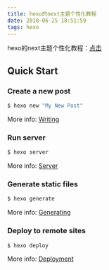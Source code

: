 ```yaml
---
title: hexo的next主题个性化教程
date: 2018-06-25 18:51:59
tags: hexo
---
```


hexo的next主题个性化教程：[点击](https://www.jianshu.com/p/f054333ac9e6)

## Quick Start

### Create a new post

``` bash
$ hexo new "My New Post"
```

More info: [Writing](https://hexo.io/docs/writing.html)

### Run server

``` bash
$ hexo server
```

More info: [Server](https://hexo.io/docs/server.html)

### Generate static files

``` bash
$ hexo generate
```

More info: [Generating](https://hexo.io/docs/generating.html)

### Deploy to remote sites

``` bash
$ hexo deploy
```

More info: [Deployment](https://hexo.io/docs/deployment.html)
